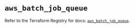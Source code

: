 # `aws_batch_job_queue`

Refer to the Terraform Registry for docs: [`aws_batch_job_queue`](https://registry.terraform.io/providers/hashicorp/aws/6.18.0/docs/resources/batch_job_queue).
